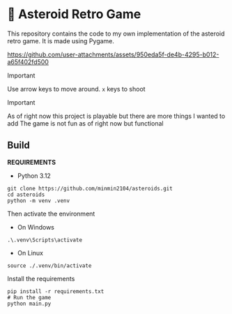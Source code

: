 # 🌠 Asteroid Retro Game

This repository contains the code to my own implementation of the asteroid retro game. It is made using Pygame.


https://github.com/user-attachments/assets/950eda5f-de4b-4295-b012-a65f402fd500


> [!IMPORTANT]
> Use arrow keys to move around.
> `x` keys to shoot


> [!IMPORTANT]
> As of right now this project is playable but there are more things I wanted to add
> The game is not fun as of right now but functional

## Build

**REQUIREMENTS**
- Python 3.12

```
git clone https://github.com/minmin2104/asteroids.git
cd asteroids
python -m venv .venv
```

Then activate the environment

- On Windows

```
.\.venv\Scripts\activate
```

- On Linux

```
source ./.venv/bin/activate
```

Install the requirements

```
pip install -r requirements.txt
# Run the game
python main.py
```
